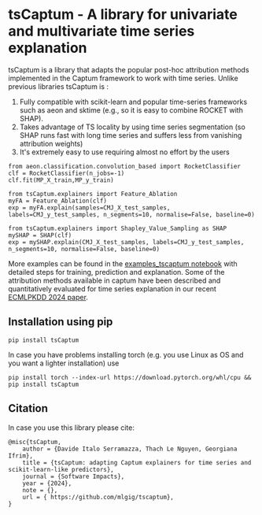 # tsCaptum - A library for univariate and multivariate time series explanation

tsCaptum is a library that adapts the popular post-hoc attribution methods implemented in the Captum
framework to work with time series. Unlike previous libraries tsCaptum is :
1) Fully compatible with scikit-learn and popular time-series frameworks such as aeon and sktime (e.g., so it is easy to combine ROCKET with SHAP).
2) Takes advantage of TS locality by using time series segmentation (so SHAP runs fast with long time series and suffers less from vanishing attribution weights) 
3) It's extremely easy to use requiring almost no effort by the users

```
from aeon.classification.convolution_based import RocketClassifier
clf = RocketClassifier(n_jobs=-1)
clf.fit(MP_X_train,MP_y_train)

from tsCaptum.explainers import Feature_Ablation
myFA = Feature_Ablation(clf)
exp = myFA.explain(samples=CMJ_X_test_samples, labels=CMJ_y_test_samples, n_segments=10, normalise=False, baseline=0)

from tsCaptum.explainers import Shapley_Value_Sampling as SHAP
mySHAP = SHAP(clf)
exp = mySHAP.explain(CMJ_X_test_samples, labels=CMJ_y_test_samples,  n_segments=10, normalise=False, baseline=0)

```

More examples can be found in the [examples_tscaptum notebook](https://github.com/mlgig/tscaptum/blob/main/examples_tscaptum.ipynb) with detailed steps for training, prediction and 
explanation.
Some of the attribution methods available in captum have been described and quantitatively evaluated for time series explanation in our recent [ECMLPKDD 2024 paper](https://github.com/mlgig/xai4mtsc_eval_actionability/tree/main?tab=readme-ov-file).

## Installation using pip
```
pip install tsCaptum
```

In case you have problems installing torch (e.g. you use Linux as OS and you want a lighter installation) use 
```
pip install torch --index-url https://download.pytorch.org/whl/cpu && pip install tsCaptum
```

## Citation
In case you use this library please cite:
```
@misc{tsCaptum,
    author = {Davide Italo Serramazza, Thach Le Nguyen, Georgiana Ifrim},
    title = {tsCaptum: adapting Captum explainers for time series and scikit-learn-like predictors},
    journal = {Software Impacts},
    year = {2024},
    note = {},
    url = { https://github.com/mlgig/tscaptum},
}
```
